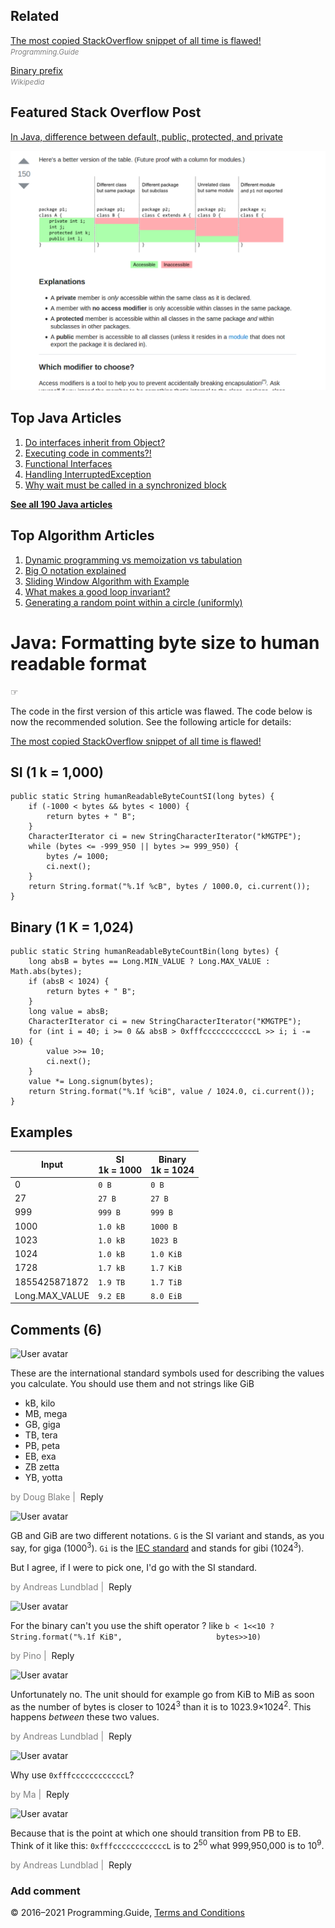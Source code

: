 <span class="underline"></span>

<span class="underline"></span>

Related
-------

[The most copied StackOverflow snippet of all time is flawed!](../worlds-most-copied-so-snippet.html)  
<span style="color: grey; font-style: italic; font-size: smaller">Programming.Guide</span>

[Binary prefix](https://en.wikipedia.org/wiki/Binary_prefix)  
<span style="color: grey; font-style: italic; font-size: smaller">Wikipedia</span>

Featured Stack Overflow Post
----------------------------

[In Java, difference between default, public, protected, and private](https://stackoverflow.com/a/33627846/276052)  
  
[<img src="../images/so-featured-33627846.png" alt="StackOverflow screenshot thumbnail" class="screenshot" />](https://stackoverflow.com/a/33627846/276052)

<span class="underline"></span>

Top Java Articles
-----------------

1.  [Do interfaces inherit from Object?](do-interfaces-inherit-from-object.html)
2.  [Executing code in comments?!](executing-code-in-comments.html)
3.  [Functional Interfaces](functional-interfaces.html)
4.  [Handling InterruptedException](handling-interrupted-exceptions.html)
5.  [Why wait must be called in a synchronized block](why-wait-must-be-in-synchronized.html)

[**See all 190 Java articles**](index.html)

Top Algorithm Articles
----------------------

1.  [Dynamic programming vs memoization vs tabulation](../dynamic-programming-vs-memoization-vs-tabulation.html)
2.  [Big O notation explained](../big-o-notation-explained.html)
3.  [Sliding Window Algorithm with Example](../sliding-window-example.html)
4.  [What makes a good loop invariant?](../what-makes-a-good-loop-invariant.html)
5.  [Generating a random point within a circle (uniformly)](../random-point-within-circle.html)

Java: Formatting byte size to human readable format
===================================================

☞

The code in the first version of this article was flawed. The code below is now the recommended solution. See the following article for details:

[The most copied StackOverflow snippet of all time is flawed!](../worlds-most-copied-so-snippet.html)

SI (1 k = 1,000)
----------------

    public static String humanReadableByteCountSI(long bytes) {
        if (-1000 < bytes && bytes < 1000) {
            return bytes + " B";
        }
        CharacterIterator ci = new StringCharacterIterator("kMGTPE");
        while (bytes <= -999_950 || bytes >= 999_950) {
            bytes /= 1000;
            ci.next();
        }
        return String.format("%.1f %cB", bytes / 1000.0, ci.current());
    }

Binary (1 K = 1,024)
--------------------

    public static String humanReadableByteCountBin(long bytes) {
        long absB = bytes == Long.MIN_VALUE ? Long.MAX_VALUE : Math.abs(bytes);
        if (absB < 1024) {
            return bytes + " B";
        }
        long value = absB;
        CharacterIterator ci = new StringCharacterIterator("KMGTPE");
        for (int i = 40; i >= 0 && absB > 0xfffccccccccccccL >> i; i -= 10) {
            value >>= 10;
            ci.next();
        }
        value *= Long.signum(bytes);
        return String.format("%.1f %ciB", value / 1024.0, ci.current());
    }

Examples
--------

<table><thead><tr class="header"><th>Input</th><th>SI<br />
<span class="small-detail">1k = 1000</span></th><th>Binary<br />
<span class="small-detail">1k = 1024</span></th></tr></thead><tbody><tr class="odd"><td>0</td><td><code>0 B</code></td><td><code>0 B</code></td></tr><tr class="even"><td>27</td><td><code>27 B</code></td><td><code>27 B</code></td></tr><tr class="odd"><td>999</td><td><code>999 B</code></td><td><code>999 B</code></td></tr><tr class="even"><td>1000</td><td><code>1.0 kB</code></td><td><code>1000 B</code></td></tr><tr class="odd"><td>1023</td><td><code>1.0 kB</code></td><td><code>1023 B</code></td></tr><tr class="even"><td>1024</td><td><code>1.0 kB</code></td><td><code>1.0 KiB</code></td></tr><tr class="odd"><td>1728</td><td><code>1.7 kB</code></td><td><code>1.7 KiB</code></td></tr><tr class="even"><td>1855425871872</td><td><code>1.9 TB</code></td><td><code>1.7 TiB</code></td></tr><tr class="odd"><td>Long.MAX_VALUE</td><td><code>9.2 EB</code></td><td><code>8.0 EiB</code></td></tr></tbody></table>

Comments (6)
------------

![User avatar](https://www.gravatar.com/avatar/6bcae4335d9d7beac1c9163d686c4a31?d=mp)

These are the international standard symbols used for describing the values you calculate. You should use them and not strings like GiB

-   kB, kilo
-   MB, mega
-   GB, giga
-   TB, tera
-   PB, peta
-   EB, exa
-   ZB zetta
-   YB, yotta

<span style="color: grey">by Doug Blake | </span> <span class="reply-button">Reply</span>

![User avatar](https://www.gravatar.com/avatar/99e100243aaa8b1469b1ed4e8bbecb06?d=mp)

GB and GiB are two different notations. `G` is the SI variant and stands, as you say, for giga (1000<sup>3</sup>). `Gi` is the [IEC standard](https://en.wikipedia.org/wiki/Binary_prefix) and stands for gibi (1024<sup>3</sup>).

But I agree, if I were to pick one, I'd go with the SI standard.

<span style="color: grey">by Andreas Lundblad | </span> <span class="reply-button">Reply</span>

![User avatar](https://www.gravatar.com/avatar/4ebf5213b42b18c17abfc2e9aa5eb006?d=mp)

For the binary can't you use the shift operator ? like `b < 1<<10 ? String.format("%.1f KiB",                     bytes>>10)`

<span style="color: grey">by Pino | </span> <span class="reply-button">Reply</span>

![User avatar](https://www.gravatar.com/avatar/99e100243aaa8b1469b1ed4e8bbecb06?d=mp)

Unfortunately no. The unit should for example go from KiB to MiB as soon as the number of bytes is closer to 1024<sup>3</sup> than it is to 1023.9×1024<sup>2</sup>. This happens *between* these two values.

<span style="color: grey">by Andreas Lundblad | </span> <span class="reply-button">Reply</span>

![User avatar](https://www.gravatar.com/avatar/054fa97d6824f0d52c39149254a4b7fb?d=mp)

Why use `0xfffccccccccccccL`?

<span style="color: grey">by Ma | </span> <span class="reply-button">Reply</span>

![User avatar](https://www.gravatar.com/avatar/99e100243aaa8b1469b1ed4e8bbecb06?d=mp)

Because that is the point at which one should transition from PB to EB. Think of it like this: `0xfffccccccccccccL` is to 2<sup>50</sup> what 999,950,000 is to 10<sup>9</sup>.

<span style="color: grey">by Andreas Lundblad | </span> <span class="reply-button">Reply</span>

### Add comment

© 2016–2021 Programming.Guide, [Terms and Conditions](../terms-and-conditions.html)
